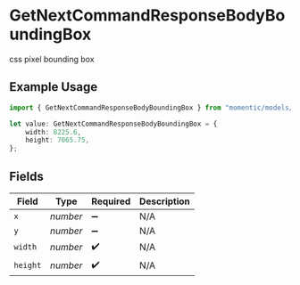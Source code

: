 # GetNextCommandResponseBodyBoundingBox

css pixel bounding box

## Example Usage

```typescript
import { GetNextCommandResponseBodyBoundingBox } from "momentic/models/operations";

let value: GetNextCommandResponseBodyBoundingBox = {
    width: 8225.6,
    height: 7065.75,
};
```

## Fields

| Field              | Type               | Required           | Description        |
| ------------------ | ------------------ | ------------------ | ------------------ |
| `x`                | *number*           | :heavy_minus_sign: | N/A                |
| `y`                | *number*           | :heavy_minus_sign: | N/A                |
| `width`            | *number*           | :heavy_check_mark: | N/A                |
| `height`           | *number*           | :heavy_check_mark: | N/A                |